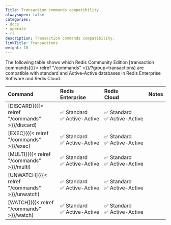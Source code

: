 ```yaml
---
Title: Transaction commands compatibility
alwaysopen: false
categories:
- docs
- operate
- rs
description: Transaction commands compatibility.
linkTitle: Transactions
weight: 10
---
```


The following table shows which Redis Community Edition [transaction commands]({{< relref "/commands" >}}/?group=transactions) are compatible with standard and Active-Active databases in Redis Enterprise Software and Redis Cloud.

| Command | Redis<br />Enterprise | Redis<br />Cloud | Notes |
|:--------|:----------------------|:-----------------|:------|
| [DISCARD]({{< relref "/commands" >}}/discard) | <span title="Supported">&#x2705; Standard</span><br /><span title="Supported"><nobr>&#x2705; Active-Active</nobr></span> | <span title="Supported">&#x2705; Standard</span><br /><span title="Supported"><nobr>&#x2705; Active-Active</nobr></span> |  |
| [EXEC]({{< relref "/commands" >}}/exec) | <span title="Supported">&#x2705; Standard</span><br /><span title="Supported"><nobr>&#x2705; Active-Active</nobr></span> | <span title="Supported">&#x2705; Standard</span><br /><span title="Supported"><nobr>&#x2705; Active-Active</nobr></span> |  |
| [MULTI]({{< relref "/commands" >}}/multi) | <span title="Supported">&#x2705; Standard</span><br /><span title="Supported"><nobr>&#x2705; Active-Active</nobr></span> | <span title="Supported">&#x2705; Standard</span><br /><span title="Supported"><nobr>&#x2705; Active-Active</nobr></span> |  |
| [UNWATCH]({{< relref "/commands" >}}/unwatch) | <span title="Supported">&#x2705; Standard</span><br /><span title="Supported"><nobr>&#x2705; Active-Active</nobr></span> | <span title="Supported">&#x2705; Standard</span><br /><span title="Supported"><nobr>&#x2705; Active-Active</nobr></span> |  |
| [WATCH]({{< relref "/commands" >}}/watch) | <span title="Supported">&#x2705; Standard</span><br /><span title="Supported"><nobr>&#x2705; Active-Active</nobr></span> | <span title="Supported">&#x2705; Standard</span><br /><span title="Supported"><nobr>&#x2705; Active-Active</nobr></span> |  |
